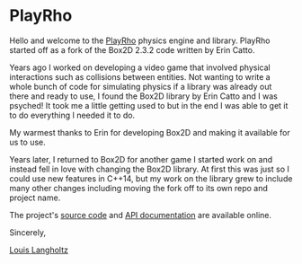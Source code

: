 # PlayRho

Hello and welcome to the [PlayRho](https://github.com/louis-langholtz/PlayRho) physics engine and library.
PlayRho started off as a fork of the Box2D 2.3.2 code written by Erin Catto.

Years ago I worked on developing a video game that involved physical interactions such as collisions between entities.
Not wanting to write a whole bunch of code for simulating physics if a library was already out there and ready to use, I found the Box2D library by Erin Catto and I was psyched!
It took me a little getting used to but in the end I was able to get it to do everything I needed it to do.

My warmest thanks to Erin for developing Box2D and making it available for us to use.

Years later, I returned to Box2D for another game I started work on and instead fell in love with changing the Box2D library.
At first this was just so I could use new features in C++14, but my work on the library grew to include many other changes including moving the fork off to its own repo and project name.

The project's [source code](https://github.com/louis-langholtz/PlayRho) and
[API documentation](API/index.md) are available online.

Sincerely,

[Louis Langholtz](https://louis-langholtz.github.io)

